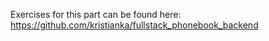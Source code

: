 Exercises for this part can be found here: https://github.com/kristianka/fullstack_phonebook_backend
